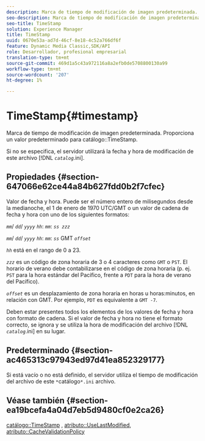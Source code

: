 ```yaml
---
description: Marca de tiempo de modificación de imagen predeterminada. Proporciona un valor predeterminado para la marca de tiempo del catálogo.
seo-description: Marca de tiempo de modificación de imagen predeterminada. Proporciona un valor predeterminado para la marca de tiempo del catálogo.
seo-title: TimeStamp
solution: Experience Manager
title: TimeStamp
uuid: 0670e53a-ad7d-46cf-8e18-4c52a766df6f
feature: Dynamic Media Classic,SDK/API
role: Desarrollador, profesional empresarial
translation-type: tm+mt
source-git-commit: 469d1a5c43a972116a8a2efb0de5708800130a99
workflow-type: tm+mt
source-wordcount: '207'
ht-degree: 1%

---
```



# TimeStamp{#timestamp}

Marca de tiempo de modificación de imagen predeterminada. Proporciona un valor predeterminado para catálogo::TimeStamp.

Si no se especifica, el servidor utilizará la fecha y hora de modificación de este archivo [!DNL *`catalog`*.ini].

## Propiedades {#section-647066e62ce44a84b627fdd0b2f7cfec}

Valor de fecha y hora. Puede ser el número entero de milisegundos desde la medianoche, el 1 de enero de 1970 UTC/GMT o un valor de cadena de fecha y hora con uno de los siguientes formatos:

*`mm`*/  *`dd`*/  *`yyyy`* *`hh`*:  *`mm`*:  *`ss zzz`*

*`mm`*/  *`dd`*/  *`yyyy`* *`hh`*:  *`mm`*:  *`ss`* GMT  *`offset`*

*`hh`* está en el rango de 0 a 23.

*`zzz`* es un código de zona horaria de 3 o 4 caracteres como  `GMT` o  `PST`. El horario de verano debe contabilizarse en el código de zona horaria (p. ej. `PST` para la hora estándar del Pacífico, frente a `PDT` para la hora de verano del Pacífico).

*`offset`* es un desplazamiento de zona horaria en horas u horas:minutos, en relación con GMT. Por ejemplo, `PDT` es equivalente a `GMT -7`.

Deben estar presentes todos los elementos de los valores de fecha y hora con formato de cadena. Si el valor de fecha y hora no tiene el formato correcto, se ignora y se utiliza la hora de modificación del archivo [!DNL *`catalog`*.ini] en su lugar.

## Predeterminado {#section-ac465313c97943ed97d41ea852329177}

Si está vacío o no está definido, el servidor utiliza el tiempo de modificación del archivo de este `*`catálogo`*.ini` archivo.

## Véase también {#section-ea19bcefa4a04d7eb5d9480cf0e2ca26}

[catálogo::TimeStamp](../../../../../is-api/image-catalog/image-serving-api-ref/c-image-catalog-reference/c-image-svg-data-reference/c-image-data-reference/r-timestamp-cat.md#reference-59a27b72f4cb4a53a3baba83214c4ded) ,  [atributo::UseLastModified](../../../../../is-api/image-catalog/image-serving-api-ref/c-image-catalog-reference/c-attributes-reference/r-uselastmodified.md#reference-73ecc421e6864a38aec5a4775f06b8e8),  [atributo::CacheValidationPolicy](../../../../../is-api/image-catalog/image-serving-api-ref/c-image-catalog-reference/c-attributes-reference/r-cachevalidationpolicy.md#reference-e55e52fd749041718a9af69fa2027b57)
